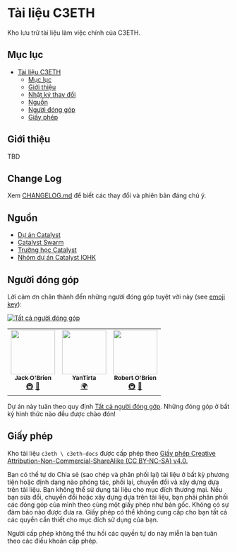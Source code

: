 # Tài liệu C3ETH

Kho lưu trữ tài liệu làm việc chính của C3ETH.
## Mục lục

- [Tài liệu C3ETH](#c3eth-documents)
  - [Mục lục](#table-of-contents)
  - [Giới thiệu](#introduction)
  - [Nhật ký thay đổi](#change-log)
  - [Nguồn](#acknowledgements)
  - [Người đóng góp](#contributors-)
  - [Giấy phép](#license)

## Giới thiệu

TBD

## Change Log

Xem [CHANGELOG.md](CHANGELOG.md) để biết các thay đổi và phiên bản đáng chú ý.

## Nguồn

* [Dự án Catalyst](https://cardano.ideascale.com/)
* [Catalyst Swarm](https://www.swarm4catalyst.com/)
* [Trường học Catalyst]()
* [Nhóm dự án Catalyst IOHK](https://iohk.io/)

## Người đóng góp

Lời cảm ơn chân thành đến những người đóng góp tuyệt vời này (see [emoji key](https://allcontributors.org/docs/en/emoji-key)):

<!-- ALL-CONTRIBUTORS-BADGE:START - Do not remove or modify this section -->
[![Tất cả người đóng góp](https://img.shields.io/badge/all_contributors-3-orange.svg?style=flat-square)](#contributors-)
<!-- ALL-CONTRIBUTORS-BADGE:END --> 

<!-- ALL-CONTRIBUTORS-LIST:START - Do not remove or modify this section -->
<!-- prettier-ignore-start -->
<!-- markdownlint-disable -->
<table>
  <tr>
    <td align="center"><a href="https://parduseidolon.github.io/"><img src="https://avatars.githubusercontent.com/u/38515818?v=4?s=100" width="100px;" alt=""/><br /><sub><b>Jack O'Brien</b></sub></a><br /><a href="#infra-PardusEidolon" title="Infrastructure (Hosting, Build-Tools, etc)">🚇</a> <a href="https://github.com/C3ETH/c3eth-docs/commits?author=PardusEidolon" title="Documentation">📖</a></td>
    <td align="center"><a href="https://github.com/YanTirta"><img src="https://avatars.githubusercontent.com/u/87646261?v=4?s=100" width="100px;" alt=""/><br /><sub><b>YanTirta</b></sub></a><br /><a href="#translation-YanTirta" title="Translation">🌍</a></td>
    <td align="center"><a href="https://github.com/wolstaeb"><img src="https://avatars.githubusercontent.com/u/82072426?v=4?s=100" width="100px;" alt=""/><br /><sub><b>Robert O'Brien</b></sub></a><br /><a href="#infra-wolstaeb" title="Infrastructure (Hosting, Build-Tools, etc)">🚇</a> <a href="#maintenance-wolstaeb" title="Maintenance">🚧</a></td>
  </tr>
</table>

<!-- markdownlint-restore -->
<!-- prettier-ignore-end -->

<!-- ALL-CONTRIBUTORS-LIST:END -->

Dự án này tuân theo quy định [Tất cả người đóng gớp](https://github.com/all-contributors/all-contributors). Những đóng góp ở bất kỳ hình thức nào đều được chào đón!

## Giấy phép

Kho tài liệu ` c3eth \ c3eth-docs ` được cấp phép theo [ Giấy phép Creative Attribution-Non-Commercial-ShareAlike (CC BY-NC-SA) v4.0. ](https://creativecommons.org/licenses/by-nc-sa/4.0/)

Bạn có thể tự do Chia sẻ (sao chép và phân phối lại) tài liệu ở bất kỳ phương tiện hoặc định dạng nào phóng tác, phối lại, chuyển đổi và xây dựng dựa trên tài liệu. Bạn không thể sử dụng tài liệu cho mục đích thương mại.  Nếu bạn sửa đổi, chuyển đổi hoặc xây dựng dựa trên tài liệu, bạn phải phân phối các đóng góp của mình theo cùng một giấy phép như bản gốc. Không có sự đảm bảo nào được đưa ra. Giấy phép có thể không cung cấp cho bạn tất cả các quyền cần thiết cho mục đích sử dụng của bạn.

Người cấp phép không thể thu hồi các quyền tự do này miễn là bạn tuân theo các điều khoản cấp phép.